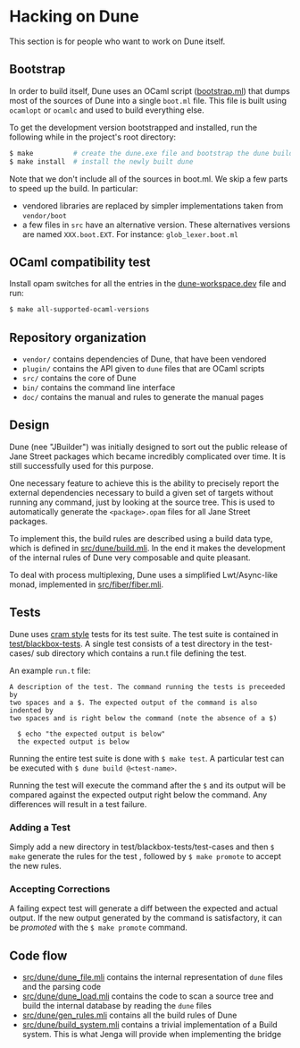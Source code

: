 # Hacking on Dune

This section is for people who want to work on Dune itself.

## Bootstrap

In order to build itself, Dune uses an OCaml script
([bootstrap.ml](bootstrap.ml)) that dumps most of the sources of Dune into a
single `boot.ml` file. This file is built using `ocamlopt` or `ocamlc`
and used to build everything else.

To get the development version bootstrapped and installed, run the following
while in the project's root directory:

```sh
$ make          # create the dune.exe file and bootstrap the dune build
$ make install  # install the newly built dune
```

Note that we don't include all of the sources in boot.ml. We skip a
few parts to speed up the build. In particular:
- vendored libraries are replaced by simpler implementations taken
  from `vendor/boot`
- a few files in `src` have an alternative version. These alternatives
  versions are named `XXX.boot.EXT`. For instance: `glob_lexer.boot.ml`

## OCaml compatibility test

Install opam switches for all the entries in the
[dune-workspace.dev](dune-workspace.dev) file and run:

```sh
$ make all-supported-ocaml-versions
```

## Repository organization

- `vendor/` contains dependencies of Dune, that have been vendored
- `plugin/` contains the API given to `dune` files that are OCaml
  scripts
- `src/` contains the core of Dune
- `bin/` contains the command line interface
- `doc/` contains the manual and rules to generate the manual pages

## Design

Dune (nee "JBuilder") was initially designed to sort out the public release of
Jane Street packages which became incredibly complicated over time. It is still
successfully used for this purpose.

One necessary feature to achieve this is the ability to precisely
report the external dependencies necessary to build a given set of
targets without running any command, just by looking at the source
tree. This is used to automatically generate the `<package>.opam`
files for all Jane Street packages.

To implement this, the build rules are described using a build data type,
which is defined in [src/dune/build.mli](src/dune/build.mli). In the end it
makes the development of the internal rules of Dune very composable and
quite pleasant.

To deal with process multiplexing, Dune uses a simplified
Lwt/Async-like monad, implemented in [src/fiber/fiber.mli](src/fiber/fiber.mli).

## Tests

Dune uses [cram style](https://blog.janestreet.com/testing-with-expectations/)
tests for its test suite. The test suite is contained in
[test/blackbox-tests](test/blackbox-tests). A single test consists of a test
directory in the test-cases/ sub directory which contains a run.t file defining
the test.

An example `run.t` file:

```
A description of the test. The command running the tests is preceeded by
two spaces and a $. The expected output of the command is also indented by
two spaces and is right below the command (note the absence of a $)

  $ echo "the expected output is below"
  the expected output is below
```

Running the entire test suite is done with `$ make test`. A particular test can
be executed with `$ dune build @<test-name>`.

Running the test will execute the command after the `$` and its output will be
compared against the expected output right below the command. Any differences
will result in a test failure.

### Adding a Test

Simply add a new directory in test/blackbox-tests/test-cases and then `$ make`
generate the rules for the test , followed by `$ make promote` to accept the new
rules.

### Accepting Corrections

A failing expect test will generate a diff between the expected and actual
output. If the new output generated by the command is satisfactory, it can be
*promoted* with the `$ make promote` command.

## Code flow

- [src/dune/dune_file.mli](src/dune/dune_file.mli) contains the internal
  representation of `dune` files and the parsing code
- [src/dune/dune_load.mli](src/dune/dune_load.mli) contains the code to scan
  a source tree and build the internal database by reading
  the `dune` files
- [src/dune/gen_rules.mli](src/dune/gen_rules.mli) contains all the build rules
  of Dune
- [src/dune/build_system.mli](src/dune/build_system.mli) contains a trivial
  implementation of a Build system. This is what Jenga will provide
  when implementing the bridge
